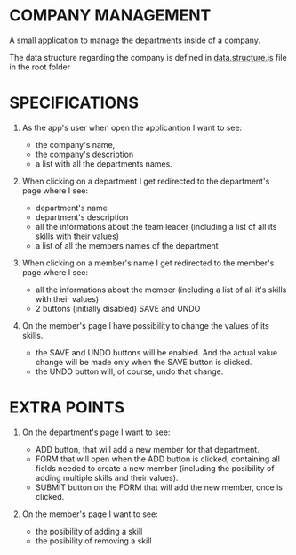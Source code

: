 # COMPANY MANAGEMENT

A small application to manage the departments inside of a company.

The data structure regarding the company is defined in [data.structure.js](data.structure.js) file in the root folder


# SPECIFICATIONS

1. As the app's user when open the applicantion I want to see:
	- the company's name,
	- the company's	description
	- a list with all the departments names.

2. When clicking on a department I get redirected to the department's page where I see:
	- department's name
	- department's description
	- all the informations about the team leader (including a list of all its skills with their values)
	- a list of all the members names of the department

3. When clicking on a member's name I get redirected to the member's page where I see:
	- all the informations about the member (including a list of all it's skills with their values)
	- 2 buttons (initially disabled) SAVE and UNDO

4. On the member's page I have possibility to change the values of its skills.
    - the SAVE and UNDO buttons will be enabled. And the actual value change will be made only when the SAVE button is clicked.
    - the UNDO button will, of course, undo that change.


# EXTRA POINTS

1. On the department's page I want to see:
    * ADD button, that will add a new member for that department.
    * FORM that will open when the ADD button is clicked, containing all fields needed to create a new member (including the posibility of adding multiple skills and their values).
    * SUBMIT button on the FORM that will add the new member, once is clicked.

2. On the member's page I want to see:
	* the posibility of adding a skill
	* the posibility of removing a skill

